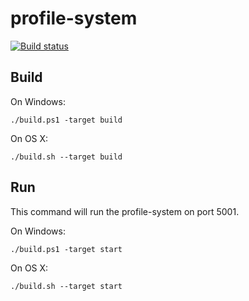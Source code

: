 # profile-system

[![Build status](https://ci.appveyor.com/api/projects/status/ykhtum6bt8047h83/branch/master?svg=true)](https://ci.appveyor.com/project/lehmamic/profile-system/branch/master)

## Build

On Windows:
```
./build.ps1 -target build
```

On OS X:
```
./build.sh --target build
```

## Run

This command will run the profile-system on port 5001.

On Windows:
```
./build.ps1 -target start
```

On OS X:
```
./build.sh --target start
```
